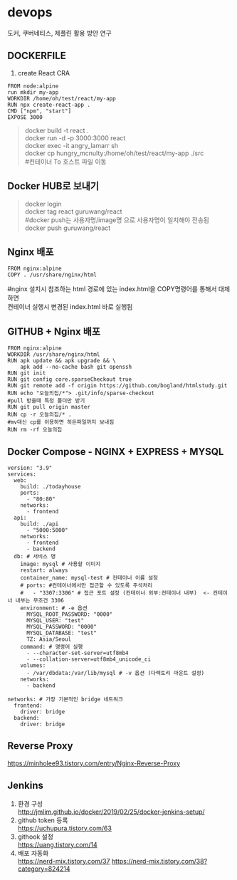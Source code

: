 # devops
도커, 쿠버네티스, 제플린 활용 방안 연구  

## DOCKERFILE
1. create React CRA  
```
FROM node:alpine  
run mkdir my-app  
WORKDIR /home/oh/test/react/my-app  
RUN npx create-react-app .  
CMD ["npm", "start"]  
EXPOSE 3000  
```
> docker build -t react .  
> docker run -d -p 3000:3000 react  
> docker exec -it angry_lamarr sh  
> docker cp hungry_mcnulty:/home/oh/test/react/my-app ./src  
#컨테이너 To 호스트 파일 이동

## Docker HUB로 보내기
> docker login  
> docker tag react guruwang/react  
#docker push는 사용자명/image명 으로 사용자명이 일치해야 전송됨  
> docker push guruwang/react  

## Nginx 배포
```
FROM nginx:alpine
COPY . /usr/share/nginx/html
```
#nginx 설치시 참조하는 html 경로에 있는 index.html을 COPY명령어를 통해서 대체하면  
컨테이너 실행시 변경된 index.html 바로 실행됨  

## GITHUB + Nginx 배포  
```
FROM nginx:alpine  
WORKDIR /usr/share/nginx/html  
RUN apk update && apk upgrade && \  
    apk add --no-cache bash git openssh  
RUN git init  
RUN git config core.sparseCheckout true  
RUN git remote add -f origin https://github.com/bogland/htmlstudy.git  
RUN echo "오늘의집/*"> .git/info/sparse-checkout  
#pull 받을때 특정 폴더만 받기  
RUN git pull origin master  
RUN cp -r 오늘의집/* .  
#mv대신 cp를 이용하면 히든파일까지 보내짐  
RUN rm -rf 오늘의집  
```

## Docker Compose - NGINX + EXPRESS +  MYSQL  
```
version: "3.9"
services:
  web:
    build: ./todayhouse
    ports:
      - "80:80"
    networks:
      - frontend
  api:
    build: ./api
      - "5000:5000"
    networks:
      - frontend
      - backend
  db: # 서비스 명
    image: mysql # 사용할 이미지
    restart: always
    container_name: mysql-test # 컨테이너 이름 설정
    # ports: #컨테이너에서만 접근할 수 있도록 주석처리
    #   - "3307:3306" # 접근 포트 설정 (컨테이너 외부:컨테이너 내부)  <- 컨테이너 내부는 무조건 3306
    environment: # -e 옵션
      MYSQL_ROOT_PASSWORD: "0000"
      MYSQL_USER: "test"
      MYSQL_PASSWORD: "0000"
      MYSQL_DATABASE: "test" 
      TZ: Asia/Seoul
    command: # 명령어 실행
      - --character-set-server=utf8mb4
      - --collation-server=utf8mb4_unicode_ci
    volumes:
      - /var/dbdata:/var/lib/mysql # -v 옵션 (다렉토리 마운트 설정)
    networks:
      - backend

networks: # 가장 기본적인 bridge 네트워크
  frontend:
    driver: bridge
  backend:
    driver: bridge
```
## Reverse Proxy  
https://minholee93.tistory.com/entry/Nginx-Reverse-Proxy  

## Jenkins  
1. 환경 구성  
http://jmlim.github.io/docker/2019/02/25/docker-jenkins-setup/  
2. github token 등록  
https://uchupura.tistory.com/63  
3. githook 설정  
https://uang.tistory.com/14  
4. 배포 자동화  
https://nerd-mix.tistory.com/37
https://nerd-mix.tistory.com/38?category=824214
